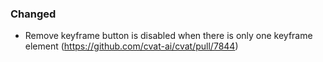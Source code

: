 ### Changed

- Remove keyframe button is disabled when there is only one keyframe element
  (<https://github.com/cvat-ai/cvat/pull/7844>)
